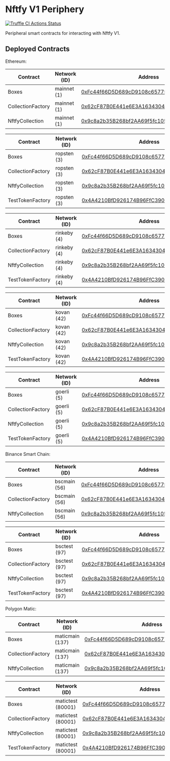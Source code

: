 # Nftfy V1 Periphery

[![Truffle CI Actions Status](https://github.com/nftfy/nftfy-v1-periphery/workflows/Truffle%20CI/badge.svg)](https://github.com/nftfy/nftfy-v1-periphery/actions)

Peripheral smart contracts for interacting with Nftfy V1.

## Deployed Contracts

Ethereum:

| Contract                     | Network (ID) | Address                                                                                                               |
| ---------------------------- | ------------ | --------------------------------------------------------------------------------------------------------------------- |
| Boxes                        | mainnet (1)  | [0xFc44f66D5D689cD9108c6577533E9572f53a50Bc](https://etherscan.io/address/0xFc44f66D5D689cD9108c6577533E9572f53a50Bc) |
| CollectionFactory            | mainnet (1)  | [0x62cF87B0E441e6E3A1634304AbA6332F3Fd6464F](https://etherscan.io/address/0x62cF87B0E441e6E3A1634304AbA6332F3Fd6464F) |
| NftfyCollection              | mainnet (1)  | [0x9c8a2b35B268bf2AA69f5fc105514e34daF3cEBb](https://etherscan.io/address/0x9c8a2b35B268bf2AA69f5fc105514e34daF3cEBb) |

| Contract          | Network (ID) | Address                                                                                                                       |
| ----------------- | ------------ | ----------------------------------------------------------------------------------------------------------------------------- |
| Boxes             | ropsten (3)  | [0xFc44f66D5D689cD9108c6577533E9572f53a50Bc](https://ropsten.etherscan.io/address/0xFc44f66D5D689cD9108c6577533E9572f53a50Bc) |
| CollectionFactory | ropsten (3)  | [0x62cF87B0E441e6E3A1634304AbA6332F3Fd6464F](https://ropsten.etherscan.io/address/0x62cF87B0E441e6E3A1634304AbA6332F3Fd6464F) |
| NftfyCollection   | ropsten (3)  | [0x9c8a2b35B268bf2AA69f5fc105514e34daF3cEBb](https://ropsten.etherscan.io/address/0x9c8a2b35B268bf2AA69f5fc105514e34daF3cEBb) |
| TestTokenFactory  | ropsten (3)  | [0x4A4210BfD926174B96FfC39085461B7d8DaB2fBA](https://ropsten.etherscan.io/address/0x4A4210BfD926174B96FfC39085461B7d8DaB2fBA) |

| Contract          | Network (ID) | Address                                                                                                                       |
| ----------------- | ------------ | ----------------------------------------------------------------------------------------------------------------------------- |
| Boxes             | rinkeby (4)  | [0xFc44f66D5D689cD9108c6577533E9572f53a50Bc](https://rinkeby.etherscan.io/address/0xFc44f66D5D689cD9108c6577533E9572f53a50Bc) |
| CollectionFactory | rinkeby (4)  | [0x62cF87B0E441e6E3A1634304AbA6332F3Fd6464F](https://rinkeby.etherscan.io/address/0x62cF87B0E441e6E3A1634304AbA6332F3Fd6464F) |
| NftfyCollection   | rinkeby (4)  | [0x9c8a2b35B268bf2AA69f5fc105514e34daF3cEBb](https://rinkeby.etherscan.io/address/0x9c8a2b35B268bf2AA69f5fc105514e34daF3cEBb) |
| TestTokenFactory  | rinkeby (4)  | [0x4A4210BfD926174B96FfC39085461B7d8DaB2fBA](https://rinkeby.etherscan.io/address/0x4A4210BfD926174B96FfC39085461B7d8DaB2fBA) |

| Contract          | Network (ID) | Address                                                                                                                     |
| ----------------- | ------------ | --------------------------------------------------------------------------------------------------------------------------- |
| Boxes             | kovan (42)   | [0xFc44f66D5D689cD9108c6577533E9572f53a50Bc](https://kovan.etherscan.io/address/0xFc44f66D5D689cD9108c6577533E9572f53a50Bc) |
| CollectionFactory | kovan (42)   | [0x62cF87B0E441e6E3A1634304AbA6332F3Fd6464F](https://kovan.etherscan.io/address/0x62cF87B0E441e6E3A1634304AbA6332F3Fd6464F) |
| NftfyCollection   | kovan (42)   | [0x9c8a2b35B268bf2AA69f5fc105514e34daF3cEBb](https://kovan.etherscan.io/address/0x9c8a2b35B268bf2AA69f5fc105514e34daF3cEBb) |
| TestTokenFactory  | kovan (42)   | [0x4A4210BfD926174B96FfC39085461B7d8DaB2fBA](https://kovan.etherscan.io/address/0x4A4210BfD926174B96FfC39085461B7d8DaB2fBA) |

| Contract          | Network (ID) | Address                                                                                                                      |
| ----------------- | ------------ | ---------------------------------------------------------------------------------------------------------------------------- |
| Boxes             | goerli (5)   | [0xFc44f66D5D689cD9108c6577533E9572f53a50Bc](https://goerli.etherscan.io/address/0xFc44f66D5D689cD9108c6577533E9572f53a50Bc) |
| CollectionFactory | goerli (5)   | [0x62cF87B0E441e6E3A1634304AbA6332F3Fd6464F](https://goerli.etherscan.io/address/0x62cF87B0E441e6E3A1634304AbA6332F3Fd6464F) |
| NftfyCollection   | goerli (5)   | [0x9c8a2b35B268bf2AA69f5fc105514e34daF3cEBb](https://goerli.etherscan.io/address/0x9c8a2b35B268bf2AA69f5fc105514e34daF3cEBb) |
| TestTokenFactory  | goerli (5)   | [0x4A4210BfD926174B96FfC39085461B7d8DaB2fBA](https://goerli.etherscan.io/address/0x4A4210BfD926174B96FfC39085461B7d8DaB2fBA) |

Binance Smart Chain:

| Contract          | Network (ID) | Address                                                                                                              |
| ----------------- | ------------ | -------------------------------------------------------------------------------------------------------------------- |
| Boxes             | bscmain (56) | [0xFc44f66D5D689cD9108c6577533E9572f53a50Bc](https://bscscan.com/address/0xFc44f66D5D689cD9108c6577533E9572f53a50Bc) |
| CollectionFactory | bscmain (56) | [0x62cF87B0E441e6E3A1634304AbA6332F3Fd6464F](https://bscscan.com/address/0x62cF87B0E441e6E3A1634304AbA6332F3Fd6464F) |
| NftfyCollection   | bscmain (56) | [0x9c8a2b35B268bf2AA69f5fc105514e34daF3cEBb](https://bscscan.com/address/0x9c8a2b35B268bf2AA69f5fc105514e34daF3cEBb) |

| Contract          | Network (ID) | Address                                                                                                                      |
| ----------------- | ------------ | ---------------------------------------------------------------------------------------------------------------------------- |
| Boxes             | bsctest (97) | [0xFc44f66D5D689cD9108c6577533E9572f53a50Bc](https://testnet.bscscan.com/address/0xFc44f66D5D689cD9108c6577533E9572f53a50Bc) |
| CollectionFactory | bsctest (97) | [0x62cF87B0E441e6E3A1634304AbA6332F3Fd6464F](https://testnet.bscscan.com/address/0x62cF87B0E441e6E3A1634304AbA6332F3Fd6464F) |
| NftfyCollection   | bsctest (97) | [0x9c8a2b35B268bf2AA69f5fc105514e34daF3cEBb](https://testnet.bscscan.com/address/0x9c8a2b35B268bf2AA69f5fc105514e34daF3cEBb) |
| TestTokenFactory  | bsctest (97) | [0x4A4210BfD926174B96FfC39085461B7d8DaB2fBA](https://testnet.bscscan.com/address/0x4A4210BfD926174B96FfC39085461B7d8DaB2fBA) |

Polygon Matic:

| Contract          | Network (ID)    | Address                                                                                                                  |
| ----------------- | --------------- | ------------------------------------------------------------------------------------------------------------------------ |
| Boxes             | maticmain (137) | [0xFc44f66D5D689cD9108c6577533E9572f53a50Bc](https://polygonscan.com/address/0xFc44f66D5D689cD9108c6577533E9572f53a50Bc) |
| CollectionFactory | maticmain (137) | [0x62cF87B0E441e6E3A1634304AbA6332F3Fd6464F](https://polygonscan.com/address/0x62cF87B0E441e6E3A1634304AbA6332F3Fd6464F) |
| NftfyCollection   | maticmain (137) | [0x9c8a2b35B268bf2AA69f5fc105514e34daF3cEBb](https://polygonscan.com/address/0x9c8a2b35B268bf2AA69f5fc105514e34daF3cEBb) |

| Contract          | Network (ID)      | Address                                                                                                                         |
| ----------------- | ----------------- | ------------------------------------------------------------------------------------------------------------------------------- |
| Boxes             | matictest (80001) | [0xFc44f66D5D689cD9108c6577533E9572f53a50Bc](https://mumbai.polygonscan.com/address/0xFc44f66D5D689cD9108c6577533E9572f53a50Bc) |
| CollectionFactory | matictest (80001) | [0x62cF87B0E441e6E3A1634304AbA6332F3Fd6464F](https://mumbai.polygonscan.com/address/0x62cF87B0E441e6E3A1634304AbA6332F3Fd6464F) |
| NftfyCollection   | matictest (80001) | [0x9c8a2b35B268bf2AA69f5fc105514e34daF3cEBb](https://mumbai.polygonscan.com/address/0x9c8a2b35B268bf2AA69f5fc105514e34daF3cEBb) |
| TestTokenFactory  | matictest (80001) | [0x4A4210BfD926174B96FfC39085461B7d8DaB2fBA](https://mumbai.polygonscan.com/address/0x4A4210BfD926174B96FfC39085461B7d8DaB2fBA) |
